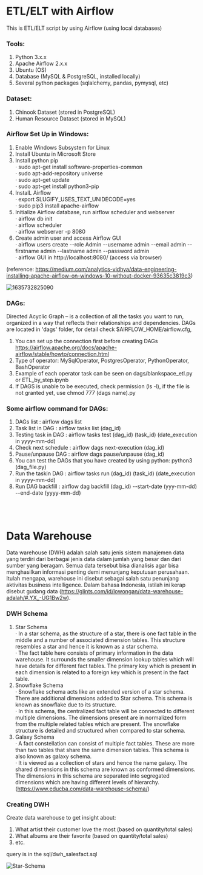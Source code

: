 # ETL/ELT with Airflow

This is ETL/ELT script by using Airflow (using local databases)

### Tools:
1. Python 3.x.x
2. Apache Airflow 2.x.x
3. Ubuntu (OS)
4. Database (MySQL & PostgreSQL, installed locally)
5. Several python packages (sqlalchemy, pandas, pymysql, etc)

### Dataset:
1. Chinook Dataset (stored in PostgreSQL)
2. Human Resource Dataset (stored in MySQL)

### Airflow Set Up in Windows: 
1. Enable Windows Subsystem for Linux
2. Install Ubuntu in Microsoft Store
3. Install python pip <br />
   · sudo apt-get install software-properties-common <br />
   · sudo apt-add-repository universe <br />
   · sudo apt-get update <br />
   · sudo apt-get install python3-pip <br />
4. InstalL Airflow <br />
   · export SLUGIFY_USES_TEXT_UNIDECODE=yes <br />
   · sudo pip3 install apache-airflow <br />
5. Initialize Airflow database, run airflow scheduler and webserver <br />
   · airflow db init <br />
   · airflow scheduler <br />
   · airflow webserver -p 8080 <br />
6. Create admin user and access Airflow GUI <br />
   · airflow users  create --role Admin --username admin --email admin --firstname admin --lastname admin --password admin <br />
   · airflow GUI in http://localhost:8080/ (access via browser) <br />
   
(reference: https://medium.com/analytics-vidhya/data-engineering-installing-apache-airflow-on-windows-10-without-docker-93635c3819c3)

![1635732825090](https://user-images.githubusercontent.com/18484807/139690676-3a3eebce-9ece-4a64-bba9-20a549befe5c.png)


### DAGs:
Directed Acyclic Graph – is a collection of all the tasks you want to run, organized in a way that reflects their relationships and dependencies. DAGs are located in 'dags' folder, for detail check $AIRFLOW_HOME/airflow.cfg,
1. You can set up the connection first before creating DAGs  https://airflow.apache.org/docs/apache-airflow/stable/howto/connection.html
2. Type of operator: MySqlOperator, PostgresOperator, PythonOperator, BashOperator
3. Example of each operator task can be seen on dags/blankspace_etl.py or ETL_by_step.ipynb
4. If DAGS is unable to be executed, check permission (ls -l), if the file is not granted yet, use chmod 777 (dags name).py

### Some airflow command for DAGs:
1. DAGs list            : airflow dags list
2. Task list in DAG     : airflow tasks list (dag_id)
3. Testing task in DAG  : airflow tasks test (dag_id) (task_id) (date_execution in yyyy-mm-dd)
4. Check next schedule  : airflow dags next-execution (dag_id)
5. Pause/unpause DAG    : airflow dags pause/unpause (dag_id)
6. You can test the DAGs that you have created by using python: python3 (dag_file.py)
7. Run the taskin DAG   : airflow tasks run (dag_id) (task_id) (date_execution in yyyy-mm-dd)
8. Run DAG backfill     : airflow dag backfill (dag_id) --start-date (yyy-mm-dd) --end-date (yyyy-mm-dd)

<br />
<br />

# Data Warehouse

Data warehouse (DWH) adalah salah satu jenis sistem manajemen data yang terdiri dari berbagai jenis data dalam jumlah yang besar dan dari sumber yang beragam. Semua data tersebut bisa dianalisis agar bisa menghasilkan informasi penting demi menunjang keputusan perusahaan. Itulah mengapa, warehouse ini disebut sebagai salah satu penunjang aktivitas business intelligence. Dalam bahasa Indonesia, istilah ini kerap disebut gudang data (https://glints.com/id/lowongan/data-warehouse-adalah/#.YX_-UG1Bw2w).

### DWH Schema
1. Star Schema <br />
· In a star schema, as the structure of a star, there is one fact table in the middle and a number of associated dimension tables. This structure resembles a star and hence it is known as a star schema. <br />
· The fact table here consists of primary information in the data warehouse. It surrounds the smaller dimension lookup tables which will have details for different fact tables. The primary key which is present in each dimension is related to a foreign key which is present in the fact table. <br />
2. Snowflake Schema <br />
· Snowflake schema acts like an extended version of a star schema. There are additional dimensions added to Star schema. This schema is known as snowflake due to its structure. <br />
· In this schema, the centralized fact table will be connected to different multiple dimensions. The dimensions present are in normalized form from the multiple related tables which are present. The snowflake structure is detailed and structured when compared to star schema. <br />
3. Galaxy Schema <br />
· A fact constellation can consist of multiple fact tables. These are more than two tables that share the same dimension tables. This schema is also known as galaxy schema. <br />
· It is viewed as a collection of stars and hence the name galaxy. The shared dimensions in this schema are known as conformed dimensions. The dimensions in this schema are separated into segregated dimensions which are having different levels of hierarchy. <br />
(https://www.educba.com/data-warehouse-schema/)

### Creating DWH
Create data warehouse to get insight about:
1. What artist their customer love the most (based on quantity/total sales)
2. What albums are their favorite (based on quantity/total sales)
3. etc.

query is in the sql/dwh_salesfact.sql

![Star-Schema](https://user-images.githubusercontent.com/18484807/139693575-6b3d59f8-c75e-460c-963b-911e4ef841f1.png)

